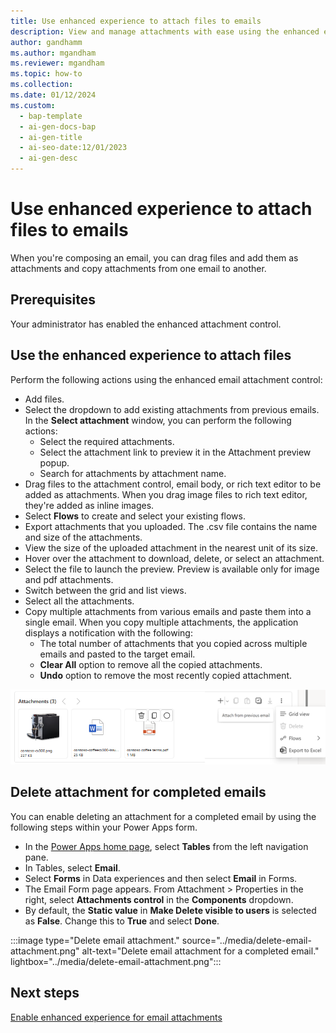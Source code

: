 ```yaml
---
title: Use enhanced experience to attach files to emails
description: View and manage attachments with ease using the enhanced email attachment experience for forms. 
author: gandhamm
ms.author: mgandham
ms.reviewer: mgandham
ms.topic: how-to 
ms.collection: 
ms.date: 01/12/2024
ms.custom:
  - bap-template
  - ai-gen-docs-bap
  - ai-gen-title
  - ai-seo-date:12/01/2023
  - ai-gen-desc
---
```


# Use enhanced experience to attach files to emails

When you're composing an email, you can drag files and add them as attachments and copy attachments from one email to another.

## Prerequisites

Your administrator has enabled the enhanced attachment control.

## Use the enhanced experience to attach files
 
Perform the following actions using the enhanced email attachment control:

- Add files.
- Select the dropdown to add existing attachments from previous emails. In the **Select attachment** window, you can perform the following actions: 
  - Select the required attachments.  
  - Select the attachment link to preview it in the Attachment preview popup. 
  - Search for attachments by attachment name.  
- Drag files to the attachment control, email body, or rich text editor to be added as attachments. When you drag image files to rich text editor, they're added as inline images.
- Select **Flows** to create and select your existing flows. 
- Export attachments that you uploaded. The .csv file contains the name and size of the attachments. 
- View the size of the uploaded attachment in the nearest unit of its size.
- Hover over the attachment to download, delete, or select an attachment.
- Select the file to launch the preview. Preview is available only for image and pdf attachments.
- Switch between the grid and list views.
- Select all the attachments.
- Copy multiple attachments from various emails and paste them into a single email. When you copy multiple attachments, the application displays a notification with the following: 
   - The total number of attachments that you copied across multiple emails and pasted to the target email. 
   - **Clear All** option to remove all the copied attachments. 
   - **Undo** option to remove the most recently copied attachment. 

 ![Enhanced attachment control.](../media/cs-enh-email-attach.png "Screenshot of the enhanced email with the enhanced attachment control")


## Delete attachment for completed emails

You can enable deleting an attachment for a completed email by using the following steps within your Power Apps form.

- In the [Power Apps home page](https://make.powerapps.com), select **Tables** from the left navigation pane.
- In Tables, select **Email**. 
- Select **Forms** in Data experiences and then select **Email** in Forms.
- The Email Form page appears. From Attachment > Properties in the right, select **Attachments control** in the **Components** dropdown.
- By default, the **Static value** in **Make Delete visible to users** is selected as **False**. Change this to **True** and select **Done**.

:::image type="Delete email attachment." source="../media/delete-email-attachment.png" alt-text="Delete email attachment for a completed email." lightbox="../media/delete-email-attachment.png":::

## Next steps

[Enable enhanced experience for email attachments](../administer/add-enhanced-attachment-control.md)
